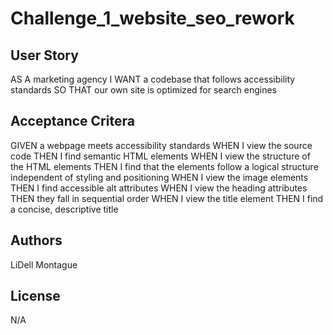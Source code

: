 # Challenge_1_website_seo_rework


## User Story 

AS A marketing agency
I WANT a codebase that follows accessibility standards
SO THAT our own site is optimized for search engines


## Acceptance Critera 

GIVEN a webpage meets accessibility standards
WHEN I view the source code
THEN I find semantic HTML elements
WHEN I view the structure of the HTML elements
THEN I find that the elements follow a logical structure independent of styling and positioning
WHEN I view the image elements
THEN I find accessible alt attributes
WHEN I view the heading attributes
THEN they fall in sequential order
WHEN I view the title element
THEN I find a concise, descriptive title


## Authors

LiDell Montague 

## License
N/A
